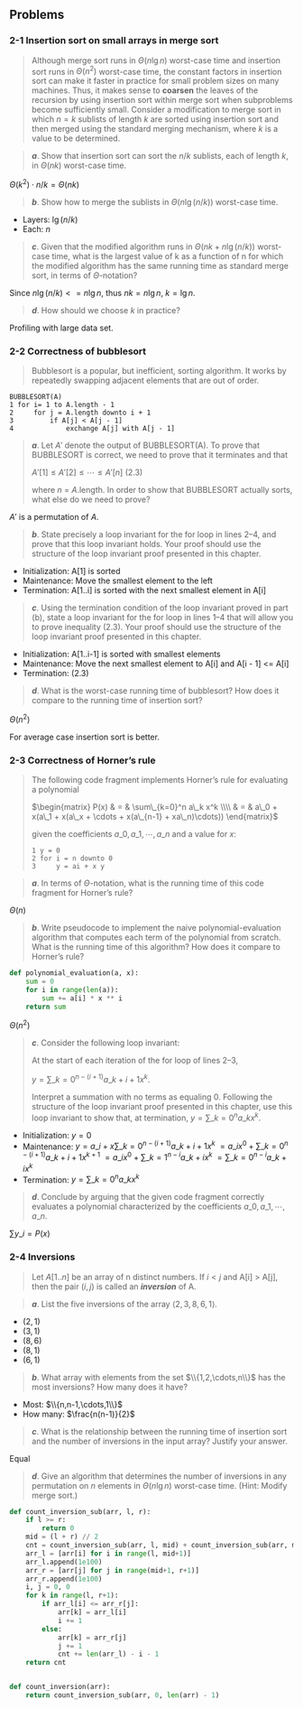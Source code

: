 ## Problems

### 2-1 Insertion sort on small arrays in merge sort

> Although merge sort runs in $\Theta(n \lg n)$ worst-case time and insertion sort runs in $\Theta(n^2)$ worst-case time, the constant factors in insertion sort can make it faster in practice for small problem sizes on many machines. Thus, it makes sense to __coarsen__ the leaves of the recursion by using insertion sort within merge sort when subproblems become sufficiently small. Consider a modification to merge sort in which $n=k$ sublists of length $k$ are sorted using insertion sort and then merged using the standard merging mechanism, where $k$ is a value to be determined.

> __*a*__. Show that insertion sort can sort the $n/k$ sublists, each of length $k$, in $\Theta(nk)$ worst-case time.

$\Theta(k^2) \cdot n/k = \Theta(nk)$

> __*b*__. Show how to merge the sublists in $\Theta(n\lg(n/k))$ worst-case time.

* Layers: $\lg(n/k)$
* Each: $n$

> __*c*__. Given that the modified algorithm runs in $\Theta(nk+n\lg(n/k))$ worst-case time, what is the largest value of k as a function of n for which the modified algorithm has the same running time as standard merge sort, in terms of $\Theta$-notation?

Since $n \lg (n/k) <= n \lg n$, thus $nk = n\lg n$, $k=\lg n$.

> __*d*__. How should we choose $k$ in practice?

Profiling with large data set.

### 2-2 Correctness of bubblesort

> Bubblesort is a popular, but inefficient, sorting algorithm. It works by repeatedly swapping adjacent elements that are out of order.
```
BUBBLESORT(A)
1 for i= 1 to A.length - 1
2     for j = A.length downto i + 1
3         if A[j] < A[j - 1]
4             exchange A[j] with A[j - 1]
```

> __*a*__. Let $A'$ denote the output of BUBBLESORT(A). To prove that BUBBLESORT is correct, we need to prove that it terminates and that
>
> $A'[1] \le A'[2] \le \cdots \le A'[n]$  (2.3)
> 
> where $n$ = $A$.length. In order to show that BUBBLESORT actually sorts, what else do we need to prove?

$A'$ is a permutation of $A$.

> __*b*__. State precisely a loop invariant for the for loop in lines 2–4, and prove that this loop invariant holds. Your proof should use the structure of the loop invariant proof presented in this chapter.

* Initialization: A[1] is sorted
* Maintenance: Move the smallest element to the left
* Termination: A[1..i] is sorted with the next smallest element in A[i]

> __*c*__. Using the termination condition of the loop invariant proved in part (b), state a loop invariant for the for loop in lines 1–4 that will allow you to prove inequality (2.3). Your proof should use the structure of the loop invariant proof presented in this chapter.

* Initialization: A[1..i-1] is sorted with smallest elements
* Maintenance: Move the next smallest element to A[i] and A[i - 1] <= A[i]
* Termination: (2.3)

> __*d*__. What is the worst-case running time of bubblesort? How does it compare to the running time of insertion sort?

$\Theta(n^2)$

For average case insertion sort is better.

### 2-3 Correctness of Horner’s rule

> The following code fragment implements Horner’s rule for evaluating a polynomial
>
> $\begin{matrix}
P(x) & = & \sum\_{k=0}^n a\_k x^k \\\\ 
 & = & a\_0 + x(a\_1 + x(a\_x + \cdots + x(a\_{n-1} + xa\_n)\cdots))
\end{matrix}$
>
> given the coefficients $a\_0, a\_1, \cdots, a\_n$ and a value for $x$:
>
> ```
> 1 y = 0
> 2 for i = n downto 0
> 3     y = ai + x y
>```

> __*a*__. In terms of $\Theta$-notation, what is the running time of this code fragment for Horner’s rule?

$\Theta(n)$

> __*b*__. Write pseudocode to implement the naive polynomial-evaluation algorithm that computes each term of the polynomial from scratch. What is the running time of this algorithm? How does it compare to Horner’s rule?

```python
def polynomial_evaluation(a, x):
    sum = 0
    for i in range(len(a)):
        sum += a[i] * x ** i
    return sum
```

$\Theta(n^2)$

> __*c*__. Consider the following loop invariant:
> 
> At the start of each iteration of the for loop of lines 2–3,
> 
> $y=\sum\_{k=0}^{n-(i+1)} a\_{k+i+1}x^k$.
>
> Interpret a summation with no terms as equaling 0. Following the structure of the loop invariant proof presented in this chapter, use this loop invariant to show that, at termination, $y=\sum\_{k=0}^n a\_k x^k$.

* Initialization: $y=0$
* Maintenance: $y=a\_i+x\sum\_{k=0}^{n-(i+1)} a\_{k+i+1}x^k$ $=a\_ix^0+\sum\_{k=0}^{n-(i+1)} a\_{k+i+1}x^{k+1}$ $=a\_ix^0+\sum\_{k=1}^{n-i} a\_{k+i}x^{k}$ $=\sum\_{k=0}^{n-i} a\_{k+i}x^{k}$
* Termination: $y=\sum\_{k=0}^{n} a\_{k}x^k$

> __*d*__. Conclude by arguing that the given code fragment correctly evaluates a polynomial characterized by the coefficients
$a\_0, a\_1, \cdots, a\_n$.

$\sum y\_i = P(x)$

### 2-4 Inversions

> Let $A[1..n]$ be an array of n distinct numbers. If $i < j$ and A[i] > A[j], then the pair $(i, j)$ is called an __*inversion*__ of A.

> __*a*__. List the five inversions of the array $\left \langle 2, 3, 8, 6, 1 \right \rangle$.

* $(2, 1)$
* $(3, 1)$
* $(8, 6)$
* $(8, 1)$
* $(6, 1)$

> __*b*__. What array with elements from the set $\\{1,2,\cdots,n\\}$ has the most inversions? How many does it have?

* Most: $\\{n,n-1,\cdots,1\\}$
* How many: $\frac{n(n-1)}{2}$

> __*c*__. What is the relationship between the running time of insertion sort and the number of inversions in the input array? Justify your answer.

Equal

> __*d*__. Give an algorithm that determines the number of inversions in any permutation on $n$ elements in $\Theta(n \lg n)$ worst-case time. (Hint: Modify merge sort.)

```python
def count_inversion_sub(arr, l, r):
    if l >= r:
        return 0
    mid = (l + r) // 2
    cnt = count_inversion_sub(arr, l, mid) + count_inversion_sub(arr, mid+1, r)
    arr_l = [arr[i] for i in range(l, mid+1)]
    arr_l.append(1e100)
    arr_r = [arr[j] for j in range(mid+1, r+1)]
    arr_r.append(1e100)
    i, j = 0, 0
    for k in range(l, r+1):
        if arr_l[i] <= arr_r[j]:
            arr[k] = arr_l[i]
            i += 1
        else:
            arr[k] = arr_r[j]
            j += 1
            cnt += len(arr_l) - i - 1
    return cnt


def count_inversion(arr):
    return count_inversion_sub(arr, 0, len(arr) - 1)
```
